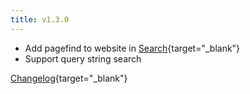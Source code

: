 ```yaml
---
title: v1.3.0
---
```


- Add pagefind to website in [Search](/en/search/?query=pagefind){target="_blank"}
- Support query string search

[Changelog](https://github.com/njfamirm/blog/releases/tag/v1.3.0){target="_blank"}
